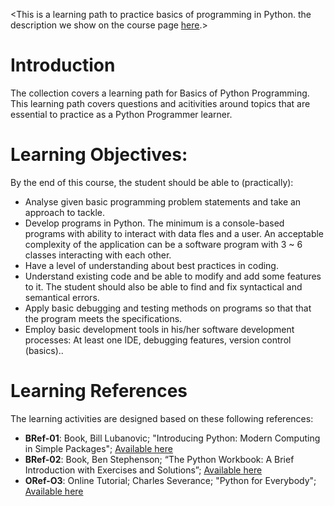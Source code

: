 <This is a learning path to practice basics of programming in Python. 
the description we show on the course page [here](https://lab.github.com/afshinamighi/pycamp).>

# Introduction

The collection covers a learning path for Basics of Python Programming. This learning path covers questions and acitivities around topics that are essential to practice as a Python Programmer learner.

# Learning Objectives:

By the end of this course, the student should be able to (practically): 
- Analyse given basic programming problem statements and take an approach to tackle.  
- Develop programs in Python. The minimum is a console-based programs with ability to interact with data fles and a user. An acceptable complexity of the application can be a software program with 3 ~ 6 classes interacting with each other. 
- Have a level of understanding about best practices in coding. 
- Understand existing code and be able to modify and add some features to it. The student should also be able to find and fix syntactical and semantical errors. 
- Apply basic debugging and testing methods on programs so that that the program meets the specifications. 
- Employ basic development tools in his/her software development processes: At least one IDE, debugging features, version control (basics).. 

# Learning References

The learning activities are designed based on these following references:

- **BRef-01**: Book, Bill Lubanovic; "Introducing Python: Modern Computing in Simple Packages"; [Available here](https://www.oreilly.com/library/view/introducing-python-2nd/9781492051374/) 
- **BRef-02**: Book, Ben Stephenson; “The Python Workbook: A Brief Introduction with Exercises and Solutions”; [Available here](https://link.springer.com/book/10.1007/978-3-030-18873-3)
- **ORef-O3**: Online Tutorial; Charles Severance; "Python for Everybody"; [Available here](https://books.trinket.io/pfe/index.html)
​
